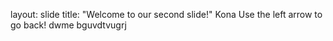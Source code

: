 layout: slide
title: "Welcome to our second slide!"
Kona
Use the left arrow to go back!
dwme bguvdtvugrj
